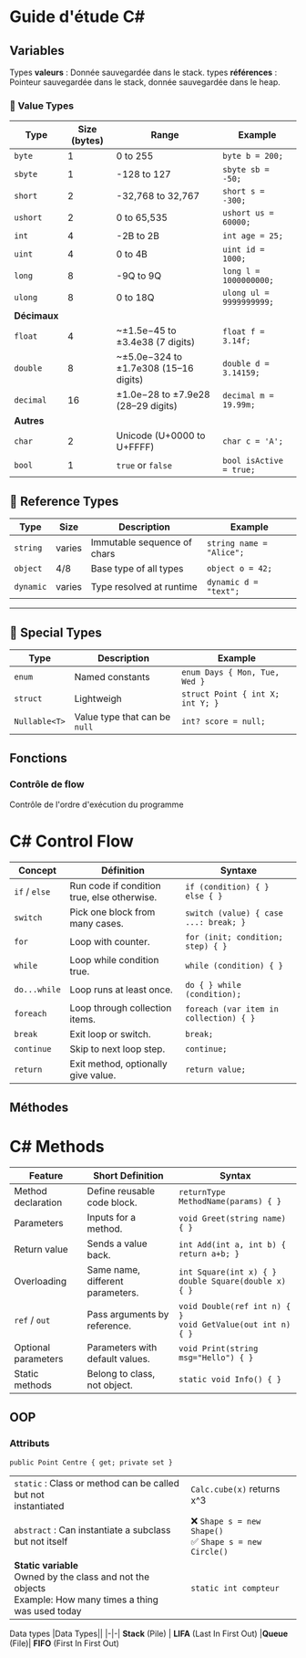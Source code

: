 # Guide d'étude C#

## Variables

Types **valeurs** : Donnée sauvegardée dans le stack.
types **références** : Pointeur sauvegardée dans le stack, donnée sauvegardée dans le heap.


### 🔹 Value Types

| Type    | Size (bytes) | Range | Example |
|---------|--------------|-------|---------|
| `byte`  | 1 | 0 to 255 | `byte b = 200;` |
| `sbyte` | 1 | -128 to 127 | `sbyte sb = -50;` |
| `short` | 2 | -32,768 to 32,767 | `short s = -300;` |
| `ushort`| 2 | 0 to 65,535 | `ushort us = 60000;` |
| `int`   | 4 | -2B to 2B| `int age = 25;` |
| `uint`  | 4 | 0 to 4B | `uint id = 1000;` |
| `long`  | 8 | -9Q to 9Q | `long l = 1000000000;` |
| `ulong` | 8 | 0 to 18Q | `ulong ul = 9999999999;` |
|**Décimaux**|
| `float` | 4 | ~±1.5e−45 to ±3.4e38 (7 digits) | `float f = 3.14f;` |
| `double`| 8 | ~±5.0e−324 to ±1.7e308 (15–16 digits) | `double d = 3.14159;` |
| `decimal`| 16 | ±1.0e−28 to ±7.9e28 (28–29 digits) | `decimal m = 19.99m;` |
|**Autres**|
| `char`  | 2 | Unicode (U+0000 to U+FFFF) | `char c = 'A';` |
| `bool`  | 1 | `true` or `false` | `bool isActive = true;` |

## 🔹 Reference Types

| Type    | Size | Description | Example |
|---------|------|-------------|---------|
| `string` | varies | Immutable sequence of chars | `string name = "Alice";` |
| `object` | 4/8 | Base type of all types | `object o = 42;` |
| `dynamic` | varies | Type resolved at runtime | `dynamic d = "text";` |

---

## 🔹 Special Types

| Type    | Description | Example |
|---------|-------------|---------|
| `enum`  | Named constants | `enum Days { Mon, Tue, Wed }` |
| `struct`| Lightweigh | `struct Point { int X; int Y; }` |
| `Nullable<T>` | Value type that can be `null` | `int? score = null;` |
## Fonctions
### Contrôle de flow
Contrôle de l'ordre d'exécution du programme



# C# Control Flow

| Concept | Définition | Syntaxe |
|-------------------|------------------|--------|
| `if` / `else`     | Run code if condition true, else otherwise. | `if (condition) { } else { }` |
| `switch`          | Pick one block from many cases. | `switch (value) { case ...: break; }` |
| `for`             | Loop with counter. | `for (init; condition; step) { }` |
| `while`           | Loop while condition true. | `while (condition) { }` |
| `do...while`      | Loop runs at least once. | `do { } while (condition);` |
| `foreach`         | Loop through collection items. | `foreach (var item in collection) { }` |
| `break`           | Exit loop or switch. | `break;` |
| `continue`        | Skip to next loop step. | `continue;` |
| `return`          | Exit method, optionally give value. | `return value;` |

## Méthodes
# C# Methods

| Feature             | Short Definition | Syntax |
|---------------------|-----------------|--------|
| Method declaration  | Define reusable code block. | `returnType MethodName(params) { }` |
| Parameters          | Inputs for a method. | `void Greet(string name) { }` |
| Return value        | Sends a value back. | `int Add(int a, int b) { return a+b; }` |
| Overloading         | Same name, different parameters. | `int Square(int x) { }` <br> `double Square(double x) { }` |
| `ref` / `out`       | Pass arguments by reference. | `void Double(ref int n) { }` <br> `void GetValue(out int n) { }` |
| Optional parameters | Parameters with default values. | `void Print(string msg="Hello") { }` |
| Static methods      | Belong to class, not object. | `static void Info() { }` |

##


## OOP


### Attributs 
`public Point Centre { get; private set }`


|||
|-|-
`static` : Class or method can be called but not <br> instantiated| `Calc.cube(x)` returns x^3
`abstract` : Can instantiate a subclass <br>but not itself|:x: `Shape s = new Shape()` <br> :white_check_mark: `Shape s = new Circle()`
**Static variable** <br> Owned by the class and not the objects <br> Example: How many times a thing <br> was used today|`static int compteur`


Data types
|Data Types||
|-|-|
**Stack** (Pile) | **LIFA** (Last In First Out)
|**Queue** (File)| **FIFO** (First In First Out)